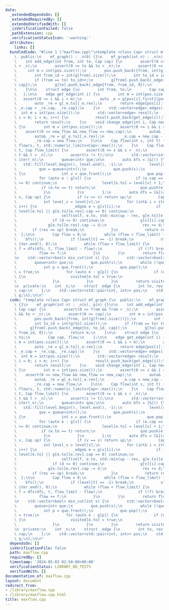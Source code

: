 ```yaml
---
data:
  _extendedDependsOn: []
  _extendedRequiredBy: []
  _extendedVerifiedWith: []
  _isVerificationFailed: false
  _pathExtension: cpp
  _verificationStatusIcon: ':warning:'
  attributes:
    links: []
  bundledCode: "#line 1 \"maxflow.cpp\"\ntemplate <class Cap> struct mf_graph {\n\
    \  public:\n    mf_graph() : _n(0) {}\n    mf_graph(int n) : _n(n), g(n) {}\n\n\
    \    int add_edge(int from, int to, Cap cap) {\n        assert(0 <= from && from\
    \ < _n);\n        assert(0 <= to && to < _n);\n        assert(0 <= cap);\n   \
    \     int m = int(pos.size());\n        pos.push_back({from, int(g[from].size())});\n\
    \        int from_id = int(g[from].size());\n        int to_id = int(g[to].size());\n\
    \        if (from == to) to_id++;\n        g[from].push_back(_edge{to, to_id,\
    \ cap});\n        g[to].push_back(_edge{from, from_id, 0});\n        return m;\n\
    \    }\n\n    struct edge {\n        int from, to;\n        Cap cap, flow;\n \
    \   };\n\n    edge get_edge(int i) {\n        int m = int(pos.size());\n     \
    \   assert(0 <= i && i < m);\n        auto _e = g[pos[i].first][pos[i].second];\n\
    \        auto _re = g[_e.to][_e.rev];\n        return edge{pos[i].first, _e.to,\
    \ _e.cap + _re.cap, _re.cap};\n    }\n    std::vector<edge> edges() {\n      \
    \  int m = int(pos.size());\n        std::vector<edge> result;\n        for (int\
    \ i = 0; i < m; i++) {\n            result.push_back(get_edge(i));\n        }\n\
    \        return result;\n    }\n    void change_edge(int i, Cap new_cap, Cap new_flow)\
    \ {\n        int m = int(pos.size());\n        assert(0 <= i && i < m);\n    \
    \    assert(0 <= new_flow && new_flow <= new_cap);\n        auto& _e = g[pos[i].first][pos[i].second];\n\
    \        auto& _re = g[_e.to][_e.rev];\n        _e.cap = new_cap - new_flow;\n\
    \        _re.cap = new_flow;\n    }\n\n    Cap flow(int s, int t) {\n        return\
    \ flow(s, t, std::numeric_limits<Cap>::max());\n    }\n    Cap flow(int s, int\
    \ t, Cap flow_limit) {\n        assert(0 <= s && s < _n);\n        assert(0 <=\
    \ t && t < _n);\n        assert(s != t);\n\n        std::vector<int> level(_n),\
    \ iter(_n);\n        queue<int> que;\n\n        auto bfs = [&]() {\n         \
    \   std::fill(level.begin(), level.end(), -1);\n            level[s] = 0;\n  \
    \          que = queue<int>();\n            que.push(s);\n            while (!que.empty())\
    \ {\n                int v = que.front();\n                que.pop();\n      \
    \          for (auto e : g[v]) {\n                    if (e.cap == 0 || level[e.to]\
    \ >= 0) continue;\n                    level[e.to] = level[v] + 1;\n         \
    \           if (e.to == t) return;\n                    que.push(e.to);\n    \
    \            }\n            }\n        };\n        auto dfs = [&](auto self, int\
    \ v, Cap up) {\n            if (v == s) return up;\n            Cap res = 0;\n\
    \            int level_v = level[v];\n            for (int& i = iter[v]; i < int(g[v].size());\
    \ i++) {\n                _edge& e = g[v][i];\n                if (level_v <=\
    \ level[e.to] || g[e.to][e.rev].cap == 0) continue;\n                Cap d =\n\
    \                    self(self, e.to, std::min(up - res, g[e.to][e.rev].cap));\n\
    \                if (d <= 0) continue;\n                g[v][i].cap += d;\n  \
    \              g[e.to][e.rev].cap -= d;\n                res += d;\n         \
    \       if (res == up) break;\n            }\n            return res;\n      \
    \  };\n\n        Cap flow = 0;\n        while (flow < flow_limit) {\n        \
    \    bfs();\n            if (level[t] == -1) break;\n            std::fill(iter.begin(),\
    \ iter.end(), 0);\n            while (flow < flow_limit) {\n                Cap\
    \ f = dfs(dfs, t, flow_limit - flow);\n                if (!f) break;\n      \
    \          flow += f;\n            }\n        }\n        return flow;\n    }\n\
    \n    std::vector<bool> min_cut(int s) {\n        std::vector<bool> visited(_n);\n\
    \        queue<int> que;\n        que.push(s);\n        while (!que.empty()) {\n\
    \            int p = que.front();\n            que.pop();\n            visited[p]\
    \ = true;\n            for (auto e : g[p]) {\n                if (e.cap && !visited[e.to])\
    \ {\n                    visited[e.to] = true;\n                    que.push(e.to);\n\
    \                }\n            }\n        }\n        return visited;\n    }\n\
    \n  private:\n    int _n;\n    struct _edge {\n        int to, rev;\n        Cap\
    \ cap;\n    };\n    std::vector<std::pair<int, int>> pos;\n    std::vector<std::vector<_edge>>\
    \ g;\n};\n\n"
  code: "template <class Cap> struct mf_graph {\n  public:\n    mf_graph() : _n(0)\
    \ {}\n    mf_graph(int n) : _n(n), g(n) {}\n\n    int add_edge(int from, int to,\
    \ Cap cap) {\n        assert(0 <= from && from < _n);\n        assert(0 <= to\
    \ && to < _n);\n        assert(0 <= cap);\n        int m = int(pos.size());\n\
    \        pos.push_back({from, int(g[from].size())});\n        int from_id = int(g[from].size());\n\
    \        int to_id = int(g[to].size());\n        if (from == to) to_id++;\n  \
    \      g[from].push_back(_edge{to, to_id, cap});\n        g[to].push_back(_edge{from,\
    \ from_id, 0});\n        return m;\n    }\n\n    struct edge {\n        int from,\
    \ to;\n        Cap cap, flow;\n    };\n\n    edge get_edge(int i) {\n        int\
    \ m = int(pos.size());\n        assert(0 <= i && i < m);\n        auto _e = g[pos[i].first][pos[i].second];\n\
    \        auto _re = g[_e.to][_e.rev];\n        return edge{pos[i].first, _e.to,\
    \ _e.cap + _re.cap, _re.cap};\n    }\n    std::vector<edge> edges() {\n      \
    \  int m = int(pos.size());\n        std::vector<edge> result;\n        for (int\
    \ i = 0; i < m; i++) {\n            result.push_back(get_edge(i));\n        }\n\
    \        return result;\n    }\n    void change_edge(int i, Cap new_cap, Cap new_flow)\
    \ {\n        int m = int(pos.size());\n        assert(0 <= i && i < m);\n    \
    \    assert(0 <= new_flow && new_flow <= new_cap);\n        auto& _e = g[pos[i].first][pos[i].second];\n\
    \        auto& _re = g[_e.to][_e.rev];\n        _e.cap = new_cap - new_flow;\n\
    \        _re.cap = new_flow;\n    }\n\n    Cap flow(int s, int t) {\n        return\
    \ flow(s, t, std::numeric_limits<Cap>::max());\n    }\n    Cap flow(int s, int\
    \ t, Cap flow_limit) {\n        assert(0 <= s && s < _n);\n        assert(0 <=\
    \ t && t < _n);\n        assert(s != t);\n\n        std::vector<int> level(_n),\
    \ iter(_n);\n        queue<int> que;\n\n        auto bfs = [&]() {\n         \
    \   std::fill(level.begin(), level.end(), -1);\n            level[s] = 0;\n  \
    \          que = queue<int>();\n            que.push(s);\n            while (!que.empty())\
    \ {\n                int v = que.front();\n                que.pop();\n      \
    \          for (auto e : g[v]) {\n                    if (e.cap == 0 || level[e.to]\
    \ >= 0) continue;\n                    level[e.to] = level[v] + 1;\n         \
    \           if (e.to == t) return;\n                    que.push(e.to);\n    \
    \            }\n            }\n        };\n        auto dfs = [&](auto self, int\
    \ v, Cap up) {\n            if (v == s) return up;\n            Cap res = 0;\n\
    \            int level_v = level[v];\n            for (int& i = iter[v]; i < int(g[v].size());\
    \ i++) {\n                _edge& e = g[v][i];\n                if (level_v <=\
    \ level[e.to] || g[e.to][e.rev].cap == 0) continue;\n                Cap d =\n\
    \                    self(self, e.to, std::min(up - res, g[e.to][e.rev].cap));\n\
    \                if (d <= 0) continue;\n                g[v][i].cap += d;\n  \
    \              g[e.to][e.rev].cap -= d;\n                res += d;\n         \
    \       if (res == up) break;\n            }\n            return res;\n      \
    \  };\n\n        Cap flow = 0;\n        while (flow < flow_limit) {\n        \
    \    bfs();\n            if (level[t] == -1) break;\n            std::fill(iter.begin(),\
    \ iter.end(), 0);\n            while (flow < flow_limit) {\n                Cap\
    \ f = dfs(dfs, t, flow_limit - flow);\n                if (!f) break;\n      \
    \          flow += f;\n            }\n        }\n        return flow;\n    }\n\
    \n    std::vector<bool> min_cut(int s) {\n        std::vector<bool> visited(_n);\n\
    \        queue<int> que;\n        que.push(s);\n        while (!que.empty()) {\n\
    \            int p = que.front();\n            que.pop();\n            visited[p]\
    \ = true;\n            for (auto e : g[p]) {\n                if (e.cap && !visited[e.to])\
    \ {\n                    visited[e.to] = true;\n                    que.push(e.to);\n\
    \                }\n            }\n        }\n        return visited;\n    }\n\
    \n  private:\n    int _n;\n    struct _edge {\n        int to, rev;\n        Cap\
    \ cap;\n    };\n    std::vector<std::pair<int, int>> pos;\n    std::vector<std::vector<_edge>>\
    \ g;\n};\n\n"
  dependsOn: []
  isVerificationFile: false
  path: maxflow.cpp
  requiredBy: []
  timestamp: '2024-05-03 02:50:00+09:00'
  verificationStatus: LIBRARY_NO_TESTS
  verifiedWith: []
documentation_of: maxflow.cpp
layout: document
redirect_from:
- /library/maxflow.cpp
- /library/maxflow.cpp.html
title: maxflow.cpp
---
```

